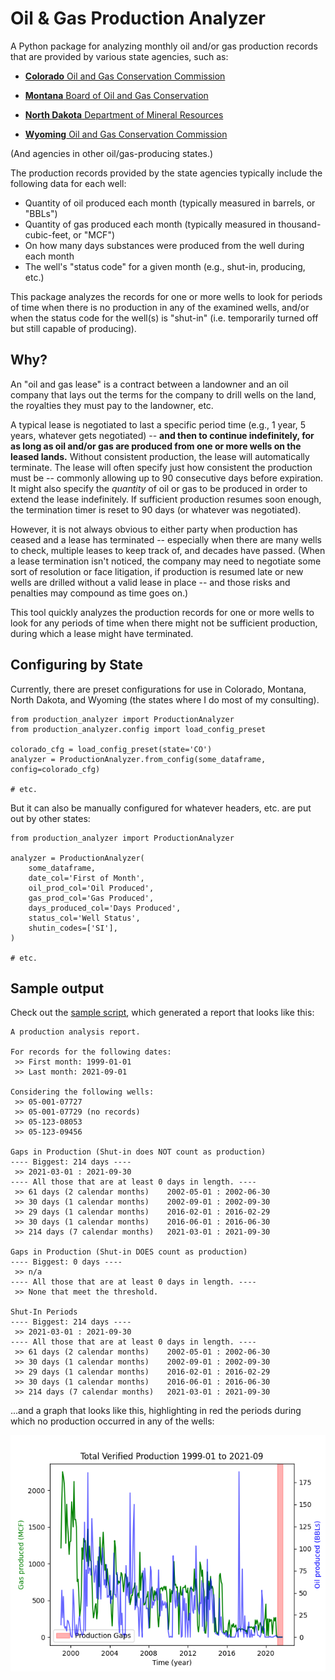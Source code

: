 # Oil & Gas Production Analyzer

A Python package for analyzing monthly oil and/or gas production records
that are provided by various state agencies, such as:

* [__Colorado__ Oil and Gas Conservation Commission](https://cogcc.state.co.us/#/home)

* [__Montana__ Board of Oil and Gas Conservation](http://dnrc.mt.gov/divisions/board-of-oil-and-gas-conservation/)

* [__North Dakota__ Department of Mineral Resources](https://www.dmr.nd.gov/oilgas/)

* [__Wyoming__ Oil and Gas Conservation Commission](https://wogcc.wyo.gov/)

(And agencies in other oil/gas-producing states.)

The production records provided by the state agencies typically include
the following data for each well:

* Quantity of oil produced each month (typically measured in barrels, or "BBLs")
* Quantity of gas produced each month (typically measured in thousand-cubic-feet, or "MCF")
* On how many days substances were produced from the well during each month
* The well's "status code" for a given month (e.g., shut-in, producing, etc.)

This package analyzes the records for one or more wells to look for
periods of time when there is no production in any of the examined wells,
and/or when the status code for the well(s) is "shut-in" (i.e. temporarily
turned off but still capable of producing).



## Why?

An "oil and gas lease" is a contract between a landowner and an oil company
that lays out the terms for the company to drill wells on the land, the
royalties they must pay to the landowner, etc.

A typical lease is negotiated to last a specific period time (e.g., 1 year,
5 years, whatever gets negotiated) -- __and then to continue indefinitely,
for as long as oil and/or gas are produced from one or more wells on the
leased lands.__
Without consistent production, the lease will automatically terminate.
The lease will often specify just how consistent the production must be
-- commonly allowing up to 90 consecutive days before expiration.
It might also specify the *quantity* of oil or gas to be produced in order
to extend the lease indefinitely. If sufficient production resumes soon
enough, the termination timer is reset to 90 days (or whatever was
negotiated).

However, it is not always obvious to either party when production has
ceased and a lease has terminated -- especially when there are many wells
to check, multiple leases to keep track of, and decades have passed.
(When a lease termination isn't noticed, the company may need to negotiate
some sort of resolution or face litigation, if production is resumed late
or new wells are drilled without a valid lease in place -- and those risks
and penalties may compound as time goes on.)

This tool quickly analyzes the production records for one or more wells
to look for any periods of time when there might not be sufficient
production, during which a lease might have terminated.


## Configuring by State

Currently, there are preset configurations for use in Colorado, Montana,
North Dakota, and Wyoming (the states where I do most of my consulting).

```
from production_analyzer import ProductionAnalyzer
from production_analyzer.config import load_config_preset

colorado_cfg = load_config_preset(state='CO')
analyzer = ProductionAnalyzer.from_config(some_dataframe, config=colorado_cfg)

# etc.
```

But it can also be manually configured for whatever headers, etc. are
put out by other states:

```
from production_analyzer import ProductionAnalyzer

analyzer = ProductionAnalyzer(
    some_dataframe,
    date_col='First of Month',
    oil_prod_col='Oil Produced',
    gas_prod_col='Gas Produced',
    days_produced_col='Days Produced',
    status_col='Well Status',
    shutin_codes=['SI'],
)

# etc.
```


## Sample output

Check out the [sample script](sample/sample_readme.md), which generated
a report that looks like this:

```
A production analysis report.

For records for the following dates:
 >> First month: 1999-01-01
 >> Last month: 2021-09-01

Considering the following wells:
 >> 05-001-07727
 >> 05-001-07729 (no records)
 >> 05-123-08053
 >> 05-123-09456

Gaps in Production (Shut-in does NOT count as production)
---- Biggest: 214 days ----
 >> 2021-03-01 : 2021-09-30
---- All those that are at least 0 days in length. ----
 >> 61 days (2 calendar months)    2002-05-01 : 2002-06-30
 >> 30 days (1 calendar months)    2002-09-01 : 2002-09-30
 >> 29 days (1 calendar months)    2016-02-01 : 2016-02-29
 >> 30 days (1 calendar months)    2016-06-01 : 2016-06-30
 >> 214 days (7 calendar months)   2021-03-01 : 2021-09-30

Gaps in Production (Shut-in DOES count as production)
---- Biggest: 0 days ----
 >> n/a
---- All those that are at least 0 days in length. ----
 >> None that meet the threshold.

Shut-In Periods
---- Biggest: 214 days ----
 >> 2021-03-01 : 2021-09-30
---- All those that are at least 0 days in length. ----
 >> 61 days (2 calendar months)    2002-05-01 : 2002-06-30
 >> 30 days (1 calendar months)    2002-09-01 : 2002-09-30
 >> 29 days (1 calendar months)    2016-02-01 : 2016-02-29
 >> 30 days (1 calendar months)    2016-06-01 : 2016-06-30
 >> 214 days (7 calendar months)   2021-03-01 : 2021-09-30
```

...and a graph that looks like this, highlighting in red the periods
during which no production occurred in any of the wells:

![gaps_graph](sample/sample%20analysis%20results/gaps_graph.png)
